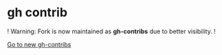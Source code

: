 # gh contrib

! Warning: Fork is now maintained as **gh-contribs** due to better visibility. !

[Go to new gh-contribs](https://www.github.com/MintArchit/gh-contribs)
